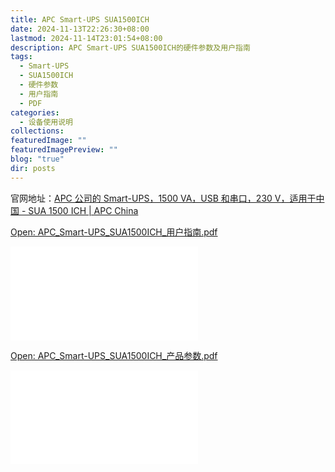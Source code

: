 ```yaml
---
title: APC Smart-UPS SUA1500ICH
date: 2024-11-13T22:26:30+08:00
lastmod: 2024-11-14T23:01:54+08:00
description: APC Smart-UPS SUA1500ICH的硬件参数及用户指南
tags:
  - Smart-UPS
  - SUA1500ICH
  - 硬件参数
  - 用户指南
  - PDF
categories:
  - 设备使用说明
collections: 
featuredImage: ""
featuredImagePreview: ""
blog: "true"
dir: posts
---
```


官网地址：[APC 公司的 Smart-UPS，1500 VA，USB 和串口，230 V，适用于中国 - SUA 1500 ICH | APC China](https://www.apc.com/cn/zh/product/SUA1500ICH/apc%E5%85%AC%E5%8F%B8%E7%9A%84smartups1500vausb%E5%92%8C%E4%B8%B2%E5%8F%A3230v%E9%80%82%E7%94%A8%E4%BA%8E%E4%B8%AD%E5%9B%BD/ "APC 公司的 Smart-UPS，1500 VA，USB 和串口，230 V，适用于中国 - SUA 1500 ICH | APC China")

[Open: APC_Smart-UPS_SUA1500ICH_用户指南.pdf](attachments/c7ff28e3f5366d4cfb2a4a4c55b5230c_MD5.pdf)

![](attachments/c7ff28e3f5366d4cfb2a4a4c55b5230c_MD5.pdf)

[Open: APC_Smart-UPS_SUA1500ICH_产品参数.pdf](attachments/ac5453e38a0877c098dc445374ffde62_MD5.pdf)

![](attachments/ac5453e38a0877c098dc445374ffde62_MD5.pdf)
